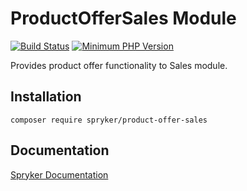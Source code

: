 # ProductOfferSales Module
[![Build Status](https://travis-ci.org/spryker/product-offer-sales.svg)](https://travis-ci.org/spryker/product-offer-sales)
[![Minimum PHP Version](https://img.shields.io/badge/php-%3E%3D%207.2-8892BF.svg)](https://php.net/)

Provides product offer functionality to Sales module.

## Installation

```
composer require spryker/product-offer-sales
```

## Documentation

[Spryker Documentation](https://academy.spryker.com/developing_with_spryker/module_guide/modules.html)
